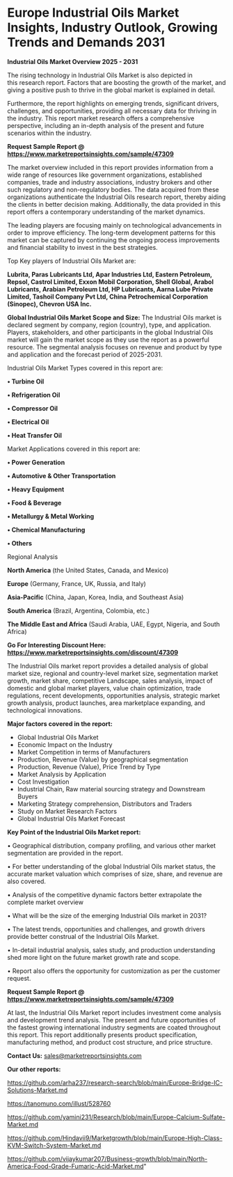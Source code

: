# Europe Industrial Oils Market Insights, Industry Outlook, Growing Trends and Demands 2031

<Strong> Industrial Oils Market Overview 2025 - 2031</strong>

The rising technology in Industrial Oils Market is also depicted in this research report. Factors that are boosting the growth of the market, and giving a positive push to thrive in the global market is explained in detail.

Furthermore, the report highlights on emerging trends, significant drivers, challenges, and opportunities, providing all necessary data for thriving in the industry. This report market research offers a comprehensive perspective, including an in-depth analysis of the present and future scenarios within the industry.

<strong>Request Sample Report @ <a href=https://www.marketreportsinsights.com/sample/47309>https://www.marketreportsinsights.com/sample/47309</a></strong>

The market overview included in this report provides information from a wide range of resources like government organizations, established companies, trade and industry associations, industry brokers and other such regulatory and non-regulatory bodies. The data acquired from these organizations authenticate the Industrial Oils research report, thereby aiding the clients in better decision making. Additionally, the data provided in this report offers a contemporary understanding of the market dynamics.

The leading players are focusing mainly on technological advancements in order to improve efficiency. The long-term development patterns for this market can be captured by continuing the ongoing process improvements and financial stability to invest in the best strategies.

Top Key players of Industrial Oils Market are:

<strong>Lubrita, Paras Lubricants Ltd, Apar Industries Ltd, Eastern Petroleum, Repsol, Castrol Limited, Exxon Mobil Corporation, Shell Global, Arabol Lubricants, Arabian Petroleum Ltd, HP Lubricants, Aarna Lube Private Limited, Tashoil Company Pvt Ltd, China Petrochemical Corporation (Sinopec), Chevron USA Inc.</strong>

<strong><b>Global Industrial Oils Market Scope and Size:</b></strong>
The Industrial Oils market is declared segment by company, region (country), type, and application. Players, stakeholders, and other participants in the global Industrial Oils market will gain the market scope as they use the report as a powerful resource. The segmental analysis focuses on revenue and product by type and application and the forecast period of 2025-2031.

Industrial Oils Market Types covered in this report are:

<strong>•  Turbine Oil

•  Refrigeration Oil

•  Compressor Oil

•  Electrical Oil

•  Heat Transfer Oil</strong>

Market Applications covered in this report are:

<strong>•  Power Generation

•  Automotive & Other Transportation

•  Heavy Equipment

•  Food & Beverage

•  Metallurgy & Metal Working

•  Chemical Manufacturing

•  Others</strong> 

Regional Analysis

<strong>North America</strong> (the United States, Canada, and Mexico)

<strong>Europe</strong> (Germany, France, UK, Russia, and Italy)

<strong>Asia-Pacific</strong> (China, Japan, Korea, India, and Southeast Asia)

<strong>South America</strong> (Brazil, Argentina, Colombia, etc.)

<strong>The Middle East and Africa</strong> (Saudi Arabia, UAE, Egypt, Nigeria, and South Africa)

<strong>Go For Interesting Discount Here: <a href=https://www.marketreportsinsights.com/discount/47309>https://www.marketreportsinsights.com/discount/47309</a></strong>

The Industrial Oils market report provides a detailed analysis of global market size, regional and country-level market size, segmentation market growth, market share, competitive Landscape, sales analysis, impact of domestic and global market players, value chain optimization, trade regulations, recent developments, opportunities analysis, strategic market growth analysis, product launches, area marketplace expanding, and technological innovations.

<strong><b>Major factors covered in the report:</b></strong>
<ul>
  <li>Global Industrial Oils Market </li>
  <li>Economic Impact on the Industry</li>
  <li>Market Competition in terms of Manufacturers</li>
  <li>Production, Revenue (Value) by geographical segmentation</li>
  <li>Production, Revenue (Value), Price Trend by Type</li>
  <li>Market Analysis by Application</li>
  <li>Cost Investigation</li>
  <li>Industrial Chain, Raw material sourcing strategy and Downstream Buyers</li>
  <li>Marketing Strategy comprehension, Distributors and Traders</li>
  <li>Study on Market Research Factors</li>
  <li>Global Industrial Oils Market Forecast</li>
</ul>

<strong><b>Key Point of the Industrial Oils Market report:</b></strong>

• Geographical distribution, company profiling, and various other market segmentation are provided in the report.

• For better understanding of the global Industrial Oils market status, the accurate market valuation which comprises of size, share, and revenue are also covered.

• Analysis of the competitive dynamic factors better extrapolate the complete market overview

• What will be the size of the emerging Industrial Oils market in 2031?

• The latest trends, opportunities and challenges, and growth drivers provide better construal of the Industrial Oils Market.

• In-detail industrial analysis, sales study, and production understanding shed more light on the future market growth rate and scope.

• Report also offers the opportunity for customization as per the customer request.

<strong>Request Sample Report @ <a href=https://www.marketreportsinsights.com/sample/47309>https://www.marketreportsinsights.com/sample/47309</a></strong>

At last, the Industrial Oils Market report includes investment come analysis and development trend analysis. The present and future opportunities of the fastest growing international industry segments are coated throughout this report. This report additionally presents product specification, manufacturing method, and product cost structure, and price structure.

<strong>Contact Us:</strong>
sales@marketreportsinsights.com

<strong>Our other reports:</strong>

<a href=https://github.com/arha237/research-search/blob/main/Europe-Bridge-IC-Solutions-Market.md>https://github.com/arha237/research-search/blob/main/Europe-Bridge-IC-Solutions-Market.md</a>

<a href=https://tanomuno.com/illust/528760>https://tanomuno.com/illust/528760</a>

<a href=https://github.com/yamini231/Research/blob/main/Europe-Calcium-Sulfate-Market.md>https://github.com/yamini231/Research/blob/main/Europe-Calcium-Sulfate-Market.md</a>

<a href=https://github.com/Hindavii9/Marketgrowth/blob/main/Europe-High-Class-KVM-Switch-System-Market.md>https://github.com/Hindavii9/Marketgrowth/blob/main/Europe-High-Class-KVM-Switch-System-Market.md</a>

<a href=https://github.com/vijaykumar207/Business-growth/blob/main/North-America-Food-Grade-Fumaric-Acid-Market.md>https://github.com/vijaykumar207/Business-growth/blob/main/North-America-Food-Grade-Fumaric-Acid-Market.md</a>"
